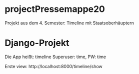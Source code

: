 # projectPressemappe20

Projekt aus dem 4. Semester: Timeline mit Staatsoberhäuptern

# Django-Projekt

Die App heißt: timeline
Superuser: time, PW: time

Erste view: http://localhost:8000/timeline/show
